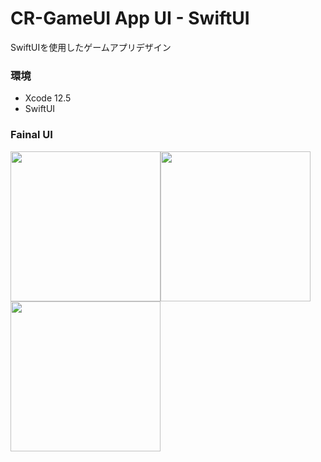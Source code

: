 # CR-GameUI App UI - SwiftUI

SwiftUIを使用したゲームアプリデザイン

### 環境
 - Xcode 12.5
 - SwiftUI

### Fainal UI
 
 <img src="https://user-images.githubusercontent.com/64761563/123560821-a8868880-d7df-11eb-8622-a84ca7241d20.jpg" width="240"><img src="https://user-images.githubusercontent.com/64761563/123560819-a3c1d480-d7df-11eb-94b4-2573aa6d38bd.jpg" width="240">
 <img src="https://user-images.githubusercontent.com/64761563/123560810-96a4e580-d7df-11eb-9fc6-a207301c4c74.GIF" width="240">
